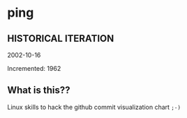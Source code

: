 # ping

## HISTORICAL ITERATION
2002-10-16

Incremented: 1962

## What is this?? 
Linux skills to hack the github commit visualization chart `;-)`
